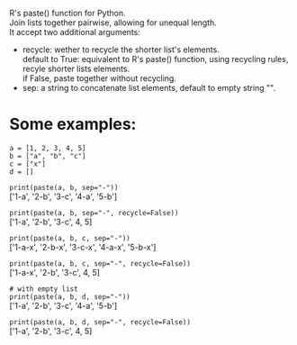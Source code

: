 R's paste() function for Python.  
Join lists together pairwise, allowing for unequal length.  
It accept two additional arguments:  
- recycle: wether to recycle the shorter list's elements.  
    default to True: equivalent to R's paste() function, using recycling rules, recyle shorter lists elements.  
    if False, paste together without recycling.  
- sep: a string to concatenate list elements, default to empty string "".  

# Some examples:  
`a = [1, 2, 3, 4, 5]`  
`b = ["a", "b", "c"]`  
`c = ["x"]`  
`d = []`  

`print(paste(a, b, sep="-"))`  
['1-a', '2-b', '3-c', '4-a', '5-b']  

`print(paste(a, b, sep="-", recycle=False))`  
['1-a', '2-b', '3-c', 4, 5]  

`print(paste(a, b, c, sep="-"))`  
['1-a-x', '2-b-x', '3-c-x', '4-a-x', '5-b-x']  

`print(paste(a, b, c, sep="-", recycle=False))`  
['1-a-x', '2-b', '3-c', 4, 5]  

`# with empty list`  
`print(paste(a, b, d, sep="-"))`  
['1-a', '2-b', '3-c', '4-a', '5-b']  

`print(paste(a, b, d, sep="-", recycle=False))`  
['1-a', '2-b', '3-c', 4, 5]
